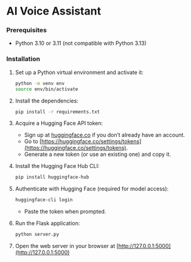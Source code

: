 # AI Voice Assistant

### Prerequisites
- Python 3.10 or 3.11 (not compatible with Python 3.13)

### Installation
1. Set up a Python virtual environment and activate it:
    ```sh
    python -m venv env
    source env/bin/activate
    ```
2. Install the dependencies:
    ```sh
    pip install -r requirements.txt
    ```
3. Acquire a Hugging Face API token:
   - Sign up at [huggingface.co](https://huggingface.co/) if you don’t already have an account.
   - Go to [https://huggingface.co/settings/tokens](https://huggingface.co/settings/tokens).
   - Generate a new token (or use an existing one) and copy it.
4. Install the Hugging Face Hub CLI:
    ```sh
    pip install huggingface-hub
    ```
5. Authenticate with Hugging Face (required for model access):
    ```sh
    huggingface-cli login
    ```
   - Paste the token when prompted.

6. Run the Flask application:
    ```sh
    python server.py
    ```

7. Open the web server in your browser at [http://127.0.0.1:5000](http://127.0.0.1:5000)

